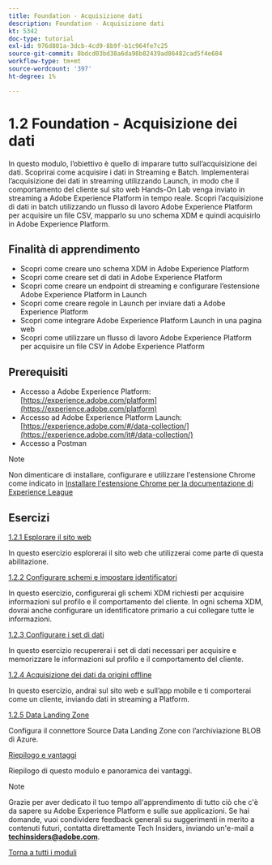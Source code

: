 ```yaml
---
title: Foundation - Acquisizione dati
description: Foundation - Acquisizione dati
kt: 5342
doc-type: tutorial
exl-id: 976d801a-3dcb-4cd9-8b9f-b1c964fe7c25
source-git-commit: 8bdcd03bd38a6da98b82439ad86482cad5f4e684
workflow-type: tm+mt
source-wordcount: '397'
ht-degree: 1%

---
```


# 1.2 Foundation - Acquisizione dei dati

In questo modulo, l’obiettivo è quello di imparare tutto sull’acquisizione dei dati. Scoprirai come acquisire i dati in Streaming e Batch. Implementerai l’acquisizione dei dati in streaming utilizzando Launch, in modo che il comportamento del cliente sul sito web Hands-On Lab venga inviato in streaming a Adobe Experience Platform in tempo reale. Scopri l’acquisizione di dati in batch utilizzando un flusso di lavoro Adobe Experience Platform per acquisire un file CSV, mapparlo su uno schema XDM e quindi acquisirlo in Adobe Experience Platform.

## Finalità di apprendimento

- Scopri come creare uno schema XDM in Adobe Experience Platform
- Scopri come creare set di dati in Adobe Experience Platform
- Scopri come creare un endpoint di streaming e configurare l’estensione Adobe Experience Platform in Launch
- Scopri come creare regole in Launch per inviare dati a Adobe Experience Platform
- Scopri come integrare Adobe Experience Platform Launch in una pagina web
- Scopri come utilizzare un flusso di lavoro Adobe Experience Platform per acquisire un file CSV in Adobe Experience Platform

## Prerequisiti

- Accesso a Adobe Experience Platform: [https://experience.adobe.com/platform](https://experience.adobe.com/platform)
- Accesso ad Adobe Experience Platform Launch: [https://experience.adobe.com/#/data-collection/](https://experience.adobe.com/it#/data-collection/)
- Accesso a Postman

>[!NOTE]
>
>Non dimenticare di installare, configurare e utilizzare l&#39;estensione Chrome come indicato in [Installare l&#39;estensione Chrome per la documentazione di Experience League](../../gettingstarted/gettingstarted/ex1.md)

## Esercizi

[1.2.1 Esplorare il sito web](./ex1.md)

In questo esercizio esplorerai il sito web che utilizzerai come parte di questa abilitazione.

[1.2.2 Configurare schemi e impostare identificatori](./ex2.md)

In questo esercizio, configurerai gli schemi XDM richiesti per acquisire informazioni sul profilo e il comportamento del cliente. In ogni schema XDM, dovrai anche configurare un identificatore primario a cui collegare tutte le informazioni.

[1.2.3 Configurare i set di dati](./ex3.md)

In questo esercizio recupererai i set di dati necessari per acquisire e memorizzare le informazioni sul profilo e il comportamento del cliente.

[1.2.4 Acquisizione dei dati da origini offline](./ex4.md)

In questo esercizio, andrai sul sito web e sull’app mobile e ti comporterai come un cliente, inviando dati in streaming a Platform.

[1.2.5 Data Landing Zone](./ex5.md)

Configura il connettore Source Data Landing Zone con l’archiviazione BLOB di Azure.

[Riepilogo e vantaggi](./summary.md)

Riepilogo di questo modulo e panoramica dei vantaggi.

>[!NOTE]
>
>Grazie per aver dedicato il tuo tempo all&#39;apprendimento di tutto ciò che c&#39;è da sapere su Adobe Experience Platform e sulle sue applicazioni. Se hai domande, vuoi condividere feedback generali su suggerimenti in merito a contenuti futuri, contatta direttamente Tech Insiders, inviando un&#39;e-mail a **techinsiders@adobe.com**.

[Torna a tutti i moduli](../../../overview.md)
